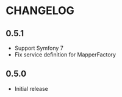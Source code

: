 # CHANGELOG

## 0.5.1

* Support Symfony 7
* Fix service definition for MapperFactory

## 0.5.0

* Initial release
